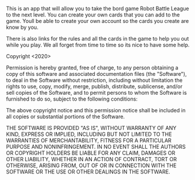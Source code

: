 
This is an app that will allow you to take the bord game Robot Battle League to the next level. You can create your own cards that you can add to the game. Youll be able to create your own account so the cards you create are know by you. 

There is also links for the rules and all the cards in the game to help you out while you play. We all forget from time to time so its nice to have some help. 

Copyright <2020> <emanningt>

Permission is hereby granted, free of charge, to any person obtaining a copy of this software and associated documentation files (the "Software"), to deal in the Software without restriction, including without limitation the rights to use, copy, modify, merge, publish, distribute, sublicense, and/or sell copies of the Software, and to permit persons to whom the Software is furnished to do so, subject to the following conditions:

The above copyright notice and this permission notice shall be included in all copies or substantial portions of the Software.

THE SOFTWARE IS PROVIDED "AS IS", WITHOUT WARRANTY OF ANY KIND, EXPRESS OR IMPLIED, INCLUDING BUT NOT LIMITED TO THE WARRANTIES OF MERCHANTABILITY, FITNESS FOR A PARTICULAR PURPOSE AND NONINFRINGEMENT. IN NO EVENT SHALL THE AUTHORS OR COPYRIGHT HOLDERS BE LIABLE FOR ANY CLAIM, DAMAGES OR OTHER LIABILITY, WHETHER IN AN ACTION OF CONTRACT, TORT OR OTHERWISE, ARISING FROM, OUT OF OR IN CONNECTION WITH THE SOFTWARE OR THE USE OR OTHER DEALINGS IN THE SOFTWARE.

